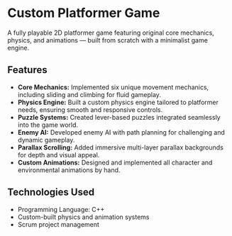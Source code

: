 # Custom Platformer Game

A fully playable 2D platformer game featuring original core mechanics, physics, and animations — built from scratch with a minimalist game engine.

## Features

- **Core Mechanics:** Implemented six unique movement mechanics, including sliding and climbing for fluid gameplay.  
- **Physics Engine:** Built a custom physics engine tailored to platformer needs, ensuring smooth and responsive controls.  
- **Puzzle Systems:** Created lever-based puzzles integrated seamlessly into the game world.  
- **Enemy AI:** Developed enemy AI with path planning for challenging and dynamic gameplay.  
- **Parallax Scrolling:** Added immersive multi-layer parallax backgrounds for depth and visual appeal.
- **Custom Animations:** Designed and implemented all character and environmental animations by hand.  

## Technologies Used

- Programming Language: C++ 
- Custom-built physics and animation systems
- Scrum project management  
